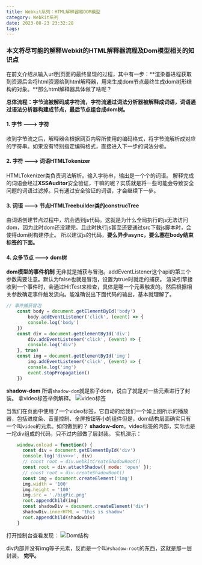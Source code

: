 ```yaml
---
title: Webkit系列：HTML解释器和DOM模型
category: Webkit系列
date: 2023-08-23 23:32:28
tags:
---
```


### 本文将尽可能的解释Webkit的HTML解释器流程及Dom模型相关的知识点

在前文介绍从输入url到页面的最终呈现的过程，其中有一步：**渲染器进程获取到资源后会将html资源给到html解释器，用来生成dom节点最终生成dom树形结构的对象。**那么html解释器具体做了啥呢？


**总体流程：字节流被解码成字符流，字符流通过词法分析器被解释成词语，词语通过语法分析器构建成节点，最后节点组合成dom树。**
#### 1. 字节 ---> 字符
收到字节流之后，解释器会根据网页内容所使用的编码格式，将字节流解析成对应的字符串。如果没有特别指定编码格式，直接进入下一步的词法分析。
#### 2. 字符 ---> 词语HTMLTokenizer
HTMLTokenizer类负责词法解析。输入字符串，输出是一个个的词语。
解释完成的词语会经过**XSSAuditor**安全验证，干嘛的呢？实质就是将一些可能会导致安全问题的词语过滤掉。只有通过安全验证的词语，才会继续下一步。
#### 3. 词语 ---> 节点HTMLTreebuilder类的construcTree
由词语创建节点过程中，坑会遇到js代码。这就是为什么全局执行的js无法访问dom，因为此时dom还没建完。且此时执行js甚至还要通过src下载js脚本时，会使得dom树构建停止。
所以建议js的代码，**要么异步async，要么塞在body结束标签的下面。**
#### 4. 众多节点 ---> dom树


**dom模型的事件机制**
无非就是捕获与冒泡。addEventListener这个api的第三个参数需要注意。默认为false也就是冒泡，设置为true时就走的捕获。
渲染引擎接收到一个事件时，会通过HitTest来检查，具体是哪一个元素触发的。然后根据相关参数确定事件触发流向。能准确说出下面代码的输出，基本就理解了。
```javascript
// 事件捕获冒泡
    const body = document.getElementById('body')
        body.addEventListener('click', (event) => {
        console.log('body')
    })
    const div = document.getElementById('div')
        div.addEventListener('click', (event) => {
        console.log('div')
    }, true)
    const img = document.getElementById('img')
        img.addEventListener('click', (event) => {
        console.log('img')
        event.stopPropagation()
    })
```

**shadow-dom**
所谓`shadow-dom`就是影子dom，说白了就是对一些元素进行了封装。
拿video标签举例解释。
<img src="/img/webkit2_1.png" alt="video标签">

当我们在页面中使用了一个video标签，它自动的给我们一个如上图所示的播放器，包括进度条、音量控制、全屏按钮等小的组件但是，dom结构层面确实只有一个叫`video`的元素。如何做到的？
**shadow-dom**。video标签的内部，实际也是一坨div组成的代码，只不过内部做了层封装。
实机演示：
```javascript
    window.onload = function() {
      const div = document.getElementById('div')
      console.log('div>>>', div)
      // const root = div.webkitCreateShadowRoot()
      const root = div.attachShadow({ mode: 'open' });
      // const root = div.createShadowRoot()
      const img = document.createElement('img')
      img.width = '100'
      img.height = '100'
      img.src = './bigPic.png'
      root.appendChild(img)
      const shadowDiv = document.createElement('div')
      shadowDiv.innerHTML = 'this is shadow'
      root.appendChild(shadowDiv)
    }
```
打开控制台查看发现：
<img src="/img/webkit2_2.png" alt="Dom结构">

div内部并没有img等子元素，反而是一个叫`#shadow-root`的东西，这就是那一层封装。
**完毕。**
